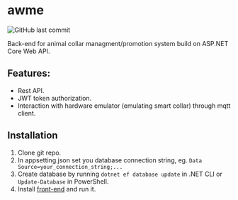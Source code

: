 # awme
 ![GitHub last commit](https://img.shields.io/github/last-commit/Vaidual/awme)
 
Back-end for animal collar managment/promotion system build on ASP.NET Core Web API.

## Features:
- Rest API.
- JWT token authorization.
- Interaction with hardware emulator (emulating smart collar) through mqtt client.

## Installation

1. Clone git repo.
2. In appsetting.json set you database connection string, eg. `Data Source=your_connection_string;...`
3. Create database by running `dotnet ef database update` in .NET CLI or `Update-Database` in PowerShell.
4. Install [front-end](https://github.com/Vaidual/awme-react) and run it.
